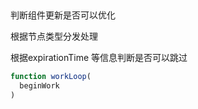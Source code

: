 ##  

判断组件更新是否可以优化

根据节点类型分发处理

根据expirationTime 等信息判断是否可以跳过

```js
function workLoop(
  beginWork
)
```

